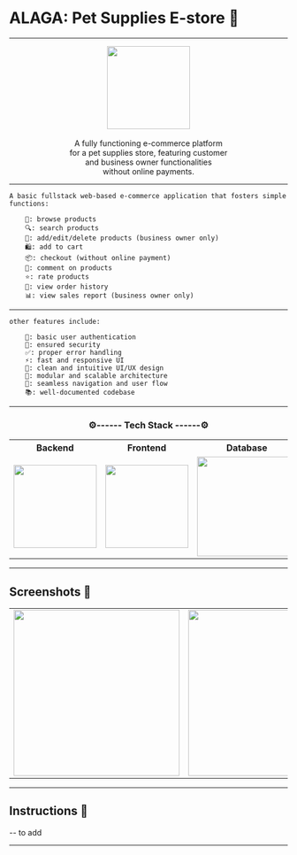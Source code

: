 

# ALAGA: Pet Supplies E-store 📱

---

<p align="center">
    <img src="#" width="150"/><br><br>
    A fully functioning e-commerce platform<br>
    for a pet supplies store, featuring customer<br>
    and business owner functionalities <br>
    without online payments.
</p>

---

    A basic fullstack web-based e-commerce application that fosters simple functions:

        🛒: browse products
        🔍: search products
        📝: add/edit/delete products (business owner only)
        🛍️: add to cart
        📦: checkout (without online payment)
        💬: comment on products
        ⭐: rate products
        📄: view order history
        📊: view sales report (business owner only)

---

    other features include:
    
        👤: basic user authentication
        🔐: ensured security
        ✅: proper error handling
        ⚡: fast and responsive UI
        🎨: clean and intuitive UI/UX design
        🧩: modular and scalable architecture
        🔄: seamless navigation and user flow
        📚: well-documented codebase

---

<h3 align="center">⚙️------ Tech Stack ------⚙️</h3>
<table align="center">
  <th align="center" width="300"> Backend </th>
  <th align="center" width="300"> Frontend </th>
  <th align="center" width="300"> Database </th>
<tr align="center">
    <td width="300" height="150">
        <img src="https://img.shields.io/badge/Flask-000000?style=for-the-badge&logo=flask&logoColor=white" width="150"/>
    </td>
    <td width="300"> 
        <img src="https://img.shields.io/badge/React-20232A?style=for-the-badge&logo=react&logoColor=61DAFB" width="150"/>
    </td>
    <td width="300"> 
        <img src="https://img.shields.io/badge/Firebase-FFCA28?style=for-the-badge&logo=firebase&logoColor=white" width="180"/>
    </td>
</tr>
</table>

---

## Screenshots 📱

<table>
    <tr>
        <td>
            <img src="screenshots/login.jpg" width="300"/>
        </td>
        <td>
            <img src="screenshots/register.jpg" width="300"/>
        </td>
        <td>
            <img src="screenshots/homepage.jpg" width="300"/>
        </td>
        <td>
            <img src="screenshots/FAB.jpg" width="300"/>
        </td>
        <td>
            <img src="screenshots/comment.jpg" width="300"/>
        </td>
        <td>
            <img src="screenshots/comment2.jpg" width="300"/>
        </td>
        <td>
            <img src="screenshots/createpost.jpg" width="300"/>
        </td>
    </tr>
</table>

---

## Instructions 📜

-- to add

---

